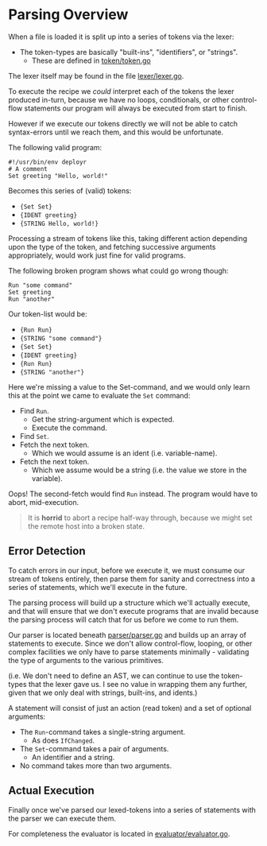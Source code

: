 # Parsing Overview

When a file is loaded it is split up into a series of tokens via the lexer:

* The token-types are basically "built-ins", "identifiers", or "strings".
  * These are defined in [token/token.go](token/token.go)

The lexer itself may be found in the file [lexer/lexer.go](lexer/lexer.go).

To execute the recipe we _could_ interpret each of the tokens the lexer
produced in-turn, because we have no loops, conditionals, or other
control-flow statements our program will always be executed from start to
finish.

However if we execute our tokens directly we will not be able to catch
syntax-errors until we reach them, and this would be unfortunate.

The following valid program:

    #!/usr/bin/env deployr
    # A comment
    Set greeting "Hello, world!"

Becomes this series of (valid) tokens:

* `{Set Set}`
* `{IDENT greeting}`
* `{STRING Hello, world!}`

Processing a stream of tokens like this, taking different action depending upon
the type of the token, and fetching successive arguments appropriately, would
work just fine for valid programs.

The following broken program shows what could go wrong though:

    Run "some command"
    Set greeting
    Run "another"

Our token-list would be:

* `{Run Run}`
* `{STRING "some command"}`
* `{Set Set}`
* `{IDENT greeting}`
* `{Run Run}`
* `{STRING "another"}`

Here we're missing a value to the Set-command, and we would only learn this
at the point we came to evaluate the `Set` command:

* Find `Run`.
  * Get the string-argument which is expected.
  * Execute the command.
* Find `Set`.
* Fetch the next token.
  * Which we would assume is an ident (i.e. variable-name).
* Fetch the next token.
  * Which we assume would be a string (i.e. the value we store in the variable).

Oops!  The second-fetch would find `Run` instead.  The program would have to
abort, mid-execution.

> It is __horrid__ to abort a recipe half-way through, because we might set the remote host into a broken state.


## Error Detection

To catch errors in our input, before we execute it, we must consume our
stream of tokens entirely, then parse them for sanity and correctness into a
series of statements, which we'll execute in the future.

The parsing process will build up a structure which we'll actually execute,
and that will ensure that we don't execute programs that are invalid
because the parsing process will catch that for us before we come to
run them.

Our parser is located beneath [parser/parser.go](parser/parser.go) and
builds up an array of statements to execute.  Since we don't allow
control-flow, looping, or other complex facilities we only have to parse
statements minimally - validating the type of arguments to the various
primitives.

(i.e. We don't need to define an AST, we can continue to use the token-types
that the lexer gave us.  I see no value in wrapping them any further, given
that we only deal with strings, built-ins, and idents.)

A statement will consist of just an action (read token) and a set of
optional arguments:

* The `Run`-command takes a single-string argument.
   * As does `IfChanged`.
* The `Set`-command takes a pair of arguments.
   * An identifier and a string.
* No command takes more than two arguments.


## Actual Execution

Finally once we've parsed our lexed-tokens into a series of statements
with the parser we can execute them.

For completeness the evaluator is located in [evaluator/evaluator.go](evaluator/evaluator.go).
